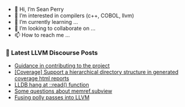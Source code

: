 - 👋 Hi, I’m Sean Perry
- 👀 I’m interested in compilers (c++, COBOL, llvm)
- 🌱 I’m currently learning ...
- 💞️ I’m looking to collaborate on ...
- 📫 How to reach me ...

<!---
s66perry/s66perry is a ✨ special ✨ repository because its `README.md` (this file) appears on your GitHub profile.
You can click the Preview link to take a look at your changes.
--->
### 📕 Latest LLVM Discourse Posts

<!-- DISCOURSE-LLVM:START -->
- [Guidance in contributing to the project](https://discourse.llvm.org/t/guidance-in-contributing-to-the-project/69008?page=3#post_58)
- [[Coverage] Support a hierarchical directory structure in generated coverage html reports](https://discourse.llvm.org/t/coverage-support-a-hierarchical-directory-structure-in-generated-coverage-html-reports/68239#post_8)
- [LLDB hang at ::read&lpar;&rpar; function](https://discourse.llvm.org/t/lldb-hang-at-read-function/69472#post_5)
- [Some questions about memref.subview](https://discourse.llvm.org/t/some-questions-about-memref-subview/69497#post_1)
- [Fusing polly passes into LLVM](https://discourse.llvm.org/t/fusing-polly-passes-into-llvm/69495#post_1)
<!-- DISCOURSE-LLVM:END -->
